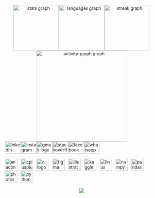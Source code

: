 <div align="center"><img src="https://github-readme-stats.vercel.app/api?username=sheikh-talha01&hide_title=false&hide_rank=false&show_icons=true&include_all_commits=true&count_private=true&disable_animations=false&theme=nightowl&locale=en&hide_border=false&order=1" height="150" alt="stats graph"  /><img src="https://github-readme-stats.vercel.app/api/top-langs?username=sheikh-talha01&locale=en&hide_title=false&layout=compact&card_width=320&langs_count=5&theme=nightowl&hide_border=false&order=2" height="150" alt="languages graph"  /><img src="https://streak-stats.demolab.com?user=sheikh-talha01&locale=en&mode=daily&theme=nightowl&hide_border=false&border_radius=5&order=3" height="150" alt="streak graph"  /><br><img src="https://github-readme-activity-graph.vercel.app/graph?username=sheikh-talha01&radius=16&theme=nightowl&area=true&order=5" height="300" alt="activity-graph graph"  /><br></div><div align="left"><a href="https://www.linkedin.com/in/talha-sheikh-a7734b185/" target="_blank"><img src="https://raw.githubusercontent.com/maurodesouza/profile-readme-generator/master/src/assets/icons/social/linkedin/default.svg" width="52" height="40" alt="linkedin logo"  /></a><a href="https://www.instagram.com/talha_sheikh____/" target="_blank"><img src="https://raw.githubusercontent.com/maurodesouza/profile-readme-generator/master/src/assets/icons/social/instagram/default.svg" width="52" height="40" alt="instagram logo"  /></a><a href="talhasheikh5257@gmail.com" target="_blank"><img src="https://raw.githubusercontent.com/maurodesouza/profile-readme-generator/master/src/assets/icons/social/gmail/default.svg" width="52" height="40" alt="gmail logo"  /></a><a href="https://stackoverflow.com/users/26425811/talha-sheikh" target="_blank"><img src="https://raw.githubusercontent.com/maurodesouza/profile-readme-generator/master/src/assets/icons/social/stackoverflow/default.svg" width="52" height="40" alt="stackoverflow logo"  /></a><a href="https://www.facebook.com/talha.sheikh.562114" target="_blank"><img src="https://raw.githubusercontent.com/maurodesouza/profile-readme-generator/master/src/assets/icons/social/facebook/default.svg" width="52" height="40" alt="facebook logo"  /></a><a href="+92 314 0558091" target="_blank"><img src="https://raw.githubusercontent.com/maurodesouza/profile-readme-generator/master/src/assets/icons/social/whatsapp/default.svg" width="52" height="40" alt="whatsapp logo"  /></a><br><br></div><div align="left"><img src="https://cdn.jsdelivr.net/gh/devicons/devicon/icons/anaconda/anaconda-original.svg" height="40" alt="anaconda logo"  /><img width="12" /><img src="https://cdn.jsdelivr.net/gh/devicons/devicon/icons/cplusplus/cplusplus-original.svg" height="40" alt="cplusplus logo"  /><img width="12" /><img src="https://cdn.jsdelivr.net/gh/devicons/devicon/icons/c/c-original.svg" height="40" alt="c logo"  /><img width="12" /><img src="https://cdn.jsdelivr.net/gh/devicons/devicon/icons/figma/figma-original.svg" height="40" alt="figma logo"  /><img width="12" /><img src="https://cdn.jsdelivr.net/gh/devicons/devicon/icons/illustrator/illustrator-plain.svg" height="40" alt="illustrator logo"  /><img width="12" /><img src="https://cdn.jsdelivr.net/gh/devicons/devicon/icons/kaggle/kaggle-original.svg" height="40" alt="kaggle logo"  /><img width="12" /><img src="https://cdn.jsdelivr.net/gh/devicons/devicon/icons/linux/linux-original.svg" height="40" alt="linux logo"  /><img width="12" /><img src="https://cdn.jsdelivr.net/gh/devicons/devicon/icons/numpy/numpy-original.svg" height="40" alt="numpy logo"  /><img width="12" /><img src="https://cdn.jsdelivr.net/gh/devicons/devicon/icons/pandas/pandas-original.svg" height="40" alt="pandas logo"  /><img width="12" /><img src="https://cdn.jsdelivr.net/gh/devicons/devicon/icons/photoshop/photoshop-plain.svg" height="40" alt="photoshop logo"  /><img width="12" /><img src="https://cdn.jsdelivr.net/gh/devicons/devicon/icons/python/python-original.svg" height="40" alt="python logo"  /><br><br></div><div align="center"><img src="https://profile-counter.glitch.me/sheikh-talha01/count.svg?"  /></div>
<br>
<br>
